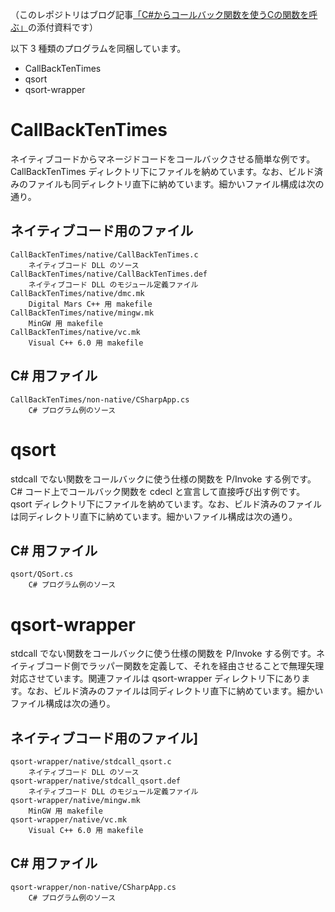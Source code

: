 （このレポジトリはブログ記事[「C#からコールバック関数を使うCの関数を呼ぶ」](https://sgry.jp/blog/2006/04/22/2580/)の添付資料です）

以下 3 種類のプログラムを同梱しています。

- CallBackTenTimes
- qsort
- qsort-wrapper

# CallBackTenTimes

ネイティブコードからマネージドコードをコールバックさせる簡単な例です。CallBackTenTimes ディレクトリ下にファイルを納めています。なお、ビルド済みのファイルも同ディレクトリ直下に納めています。細かいファイル構成は次の通り。

## ネイティブコード用のファイル

    CallBackTenTimes/native/CallBackTenTimes.c
        ネイティブコード DLL のソース
    CallBackTenTimes/native/CallBackTenTimes.def
        ネイティブコード DLL のモジュール定義ファイル
    CallBackTenTimes/native/dmc.mk
        Digital Mars C++ 用 makefile
    CallBackTenTimes/native/mingw.mk
        MinGW 用 makefile
    CallBackTenTimes/native/vc.mk
        Visual C++ 6.0 用 makefile

## C# 用ファイル

    CallBackTenTimes/non-native/CSharpApp.cs
        C# プログラム例のソース



# qsort

stdcall でない関数をコールバックに使う仕様の関数を P/Invoke する例です。C# コード上でコールバック関数を cdecl と宣言して直接呼び出す例です。qsort ディレクトリ下にファイルを納めています。なお、ビルド済みのファイルは同ディレクトリ直下に納めています。細かいファイル構成は次の通り。

## C# 用ファイル

    qsort/QSort.cs
        C# プログラム例のソース



# qsort-wrapper

stdcall でない関数をコールバックに使う仕様の関数を P/Invoke する例です。ネイティブコード側でラッパー関数を定義して、それを経由させることで無理矢理対応させています。関連ファイルは qsort-wrapper ディレクトリ下にあります。なお、ビルド済みのファイルは同ディレクトリ直下に納めています。細かいファイル構成は次の通り。

## ネイティブコード用のファイル]

    qsort-wrapper/native/stdcall_qsort.c
        ネイティブコード DLL のソース
    qsort-wrapper/native/stdcall_qsort.def
        ネイティブコード DLL のモジュール定義ファイル
    qsort-wrapper/native/mingw.mk
        MinGW 用 makefile
    qsort-wrapper/native/vc.mk
        Visual C++ 6.0 用 makefile

## C# 用ファイル

    qsort-wrapper/non-native/CSharpApp.cs
        C# プログラム例のソース
